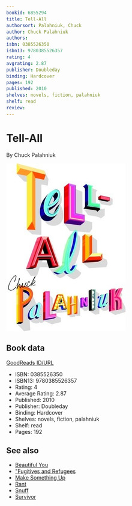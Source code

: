 ```yaml
---
bookid: 6855294
title: Tell-All
authorsort: Palahniuk, Chuck
author: Chuck Palahniuk
authors: 
isbn: 0385526350
isbn13: 9780385526357
rating: 4
avgrating: 2.87
publisher: Doubleday
binding: Hardcover
pages: 192
published: 2010
shelves: novels, fiction, palahniuk
shelf: read
review: 
---
```


# Tell-All

By Chuck Palahniuk

![](../../assets/bookcovers/1320495064l/6855294.jpg)

## Book data

[GoodReads ID/URL](https://www.goodreads.com/book/show/6855294)

- ISBN: 0385526350
- ISBN13: 9780385526357
- Rating: 4
- Average Rating: 2.87
- Published: 2010
- Publisher: Doubleday
- Binding: Hardcover
- Shelves: novels, fiction, palahniuk
- Shelf: read
- Pages: 192


## See also

- [Beautiful You](Beautiful_You.md)
- ["Fugitives and Refugees](Fugitives_and_Refugees-_A_Walk_in_Portland__Oregon.md)
- [Make Something Up](Make_Something_Up-_Stories_You_Cant_Unread.md)
- [Rant](Rant.md)
- [Snuff](Snuff.md)
- [Survivor](Survivor.md)
